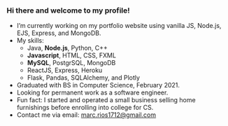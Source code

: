 ### Hi there and welcome to my profile!

- I’m currently working on my portfolio website using vanilla JS, Node.js, EJS, Express, and MongoDB.
- My skills:
    - Java, **Node.js**, Python, C++
    - **Javascript**, HTML, CSS, FXML
    - **MySQL**, PostgrSQL, MongoDB
    - ReactJS, Express, Heroku
    - Flask, Pandas, SQLAlchemy, and Plotly
- Graduated with BS in Computer Science, February 2021.
- Looking for permanent work as a software engineer. 
- Fun fact: I started and operated a small business selling home furnishings before enrolling into college for CS.
- Contact me via email: marc.rios1712@gmail.com

